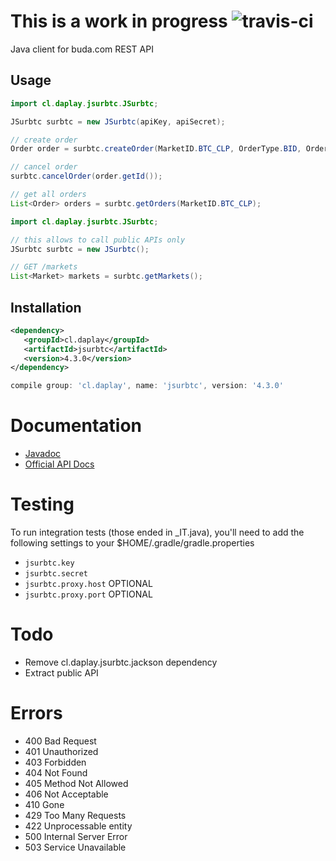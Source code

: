 # This is a work in progress ![travis-ci](https://travis-ci.org/daplay/jsurbtc.svg?branch=master)

Java client for buda.com REST API

## Usage

```java
import cl.daplay.jsurbtc.JSurbtc;

JSurbtc surbtc = new JSurbtc(apiKey, apiSecret);

// create order
Order order = surbtc.createOrder(MarketID.BTC_CLP, OrderType.BID, OrderPriceType.LIMIT, BigDecimal.ONE, BigDecimal.ONE);

// cancel order
surbtc.cancelOrder(order.getId());

// get all orders
List<Order> orders = surbtc.getOrders(MarketID.BTC_CLP);

```

```java
import cl.daplay.jsurbtc.JSurbtc;

// this allows to call public APIs only
JSurbtc surbtc = new JSurbtc();

// GET /markets
List<Market> markets = surbtc.getMarkets();
```


## Installation

```xml
<dependency>
   <groupId>cl.daplay</groupId>
   <artifactId>jsurbtc</artifactId>
   <version>4.3.0</version>
</dependency>
```

```groovy
compile group: 'cl.daplay', name: 'jsurbtc', version: '4.3.0'
```
   
# Documentation

- [Javadoc](http://docs.daplay.cl/jsurbtc/cl/daplay/jsurbtc/JSurbtc.html)
- [Official API Docs](http://api.surbtc.com/)

# Testing

To run integration tests (those ended in _IT.java), you'll need to add the following settings to your $HOME/.gradle/gradle.properties

- `jsurbtc.key`
- `jsurbtc.secret`
- `jsurbtc.proxy.host` OPTIONAL
- `jsurbtc.proxy.port` OPTIONAL

# Todo

- Remove cl.daplay.jsurbtc.jackson dependency
- Extract public API

# Errors

- 400 Bad Request
- 401 Unauthorized
- 403 Forbidden
- 404 Not Found
- 405 Method Not Allowed
- 406 Not Acceptable
- 410 Gone
- 429 Too Many Requests
- 422 Unprocessable entity
- 500 Internal Server Error
- 503 Service Unavailable
